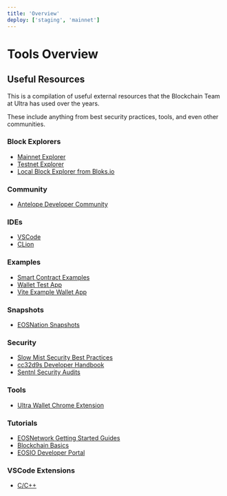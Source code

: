 ```yaml
---
title: 'Overview'
deploy: ['staging', 'mainnet']
---
```


# Tools Overview

## Useful Resources

This is a compilation of useful external resources that the Blockchain Team at Ultra has used over the years. 

These include anything from best security practices, tools, and even other communities.

### Block Explorers

* [Mainnet Explorer](https://explorer.mainnet.ultra.io/)
* [Testnet Explorer](https://explorer.testnet.ultra.io/)
* [Local Block Explorer from Bloks.io](https://local.bloks.io/)

### Community

* [Antelope Developer Community](https://t.me/antelopedevs)

### IDEs

* [VSCode](https://code.visualstudio.com/download)
* [CLion](https://www.jetbrains.com/clion/)

### Examples

* [Smart Contract Examples](https://github.com/blockmatic/antelope-contracts-list)
* [Wallet Test App](https://stackblitz.com/edit/ultra-wallet-test?file=index.js)
* [Vite Example Wallet App](https://github.com/Stuyk/ultra-wallet-app-template)


### Snapshots

* [EOSNation Snapshots](https://snapshots.eosnation.io/)

### Security

* [Slow Mist Security Best Practices](https://github.com/slowmist/eos-smart-contract-security-best-practices/blob/master/README_EN.md)
* [cc32d9s Developer Handbook](https://cc32d9.gitbook.io/antelope-smart-contract-developers-handbook/)
* [Sentnl Security Audits](https://sentnl.io/)

### Tools

* [Ultra Wallet Chrome Extension](https://chrome.google.com/webstore/detail/ultra-wallet/kjjebdkfeagdoogagbhepmbimaphnfln)

### Tutorials

* [EOSNetwork Getting Started Guides](https://learn.eosnetwork.com/course/getting-started-with-eos)
* [Blockchain Basics](https://docs.eosnetwork.com/docs/latest/blockchain-basics/)
* [EOSIO Developer Portal](https://developers.eos.io/)

### VSCode Extensions

* [C/C++](https://marketplace.visualstudio.com/items?itemName=ms-vscode.cpptools)